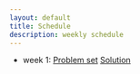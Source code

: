 ```yaml
---
layout: default
title: Schedule
description: weekly schedule
---
```


* week 1: [Problem set]() [Solution]()


